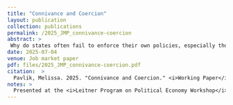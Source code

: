```yaml
---
title: "Connivance and Coercion"
layout: publication
collection: publications
permalink: /2025_JMP_connivance-coercion
abstract: > 
 Why do states often fail to enforce their own policies, especially those governing the poor and vulnerable? This paper argues that state actors can use forbearance coercively, in order to produce precarity in vulnerable populations and expose them to exploitation. I provide a conceptual framework which shows how this strategy of _connivance_ is advantageous for state actors insofar as it empowers non-state allies who profit off of the vulnerability of regulated populations. These allies aid ruling parties, including by mobilizing voters and perpetrating election violence and interference. I focus on the role of transport unions in Lagos, Nigeria---extractive actors who extort drivers, and work as purveyors of electoral interference and violence for the ruling party---in determining state enforcement of a ban on okada motorcycle taxis in the state. First, using evidence from several months fieldwork in Lagos; as well as an original networked data on the Lagos transport union, I show how the Lagos State Government's selective enforcement of its ban on motorcycle taxis was preceded by clashes between operators and union members. Second, I use original geocoded data on enforcement locations, union territory, and traffic patterns along the Lagos road network to show how the political geography of the ban's enforcement displaced riders into areas controlled by the union. Third and finally, I exploit the timing of a surprising election result to show how a shock to state reliance on the union affects enforcement patterns. This paper not only explores how states can exploit an understudied `enforcement lever' to and redistribute to their allies, but how powerful---but not necessarily criminal---groups can trade extralegal violence for such redistribution. 
date: 2025-07-04
venue: Job market paper
pdf: files/2025_JMP_connivance-coercion.pdf
citation:  > 
  Pavlik, Melissa. 2025. "Connivance and Coercion." <i>Working Paper</i>.
notes: >
  Presented at the <i>Leitner Program on Political Economy Workshop</i> at Yale University, 2023 and 2025; <i>American Political Science Association (APSA)</i>, 2024; <i>APSA Comparative Labor Politics Workshop</i>, 2025; <i>Norteast Workshop on Empirical Political Science (NEWEPS)</i>, Spring 2025;  <i>Boston-Area Working Group on African Political Economy (BWGAPE)</i>, 2025; and <i>European Political Science Association (EPSA)</i>, 2025. This work was supported by Yale University's MacMillian Center on International and Area Studies (2023, 2024) and the National Science Foundation's APSA Doctoral Dissertation Research Improvement Grant (2023).
---
```


